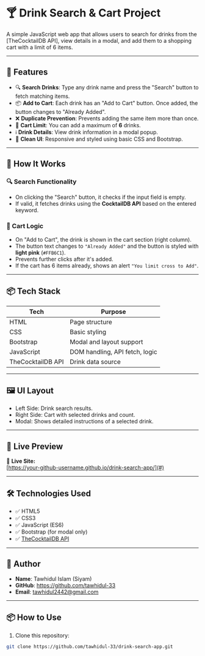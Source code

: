 # 🍸 Drink Search & Cart Project

A simple JavaScript web app that allows users to search for drinks from the [TheCocktailDB API], view details in a modal, and add them to a shopping cart with a limit of 6 items.

---

## 🧪 Features

- 🔍 **Search Drinks**: Type any drink name and press the "Search" button to fetch matching items.
- 📦 **Add to Cart**: Each drink has an "Add to Cart" button. Once added, the button changes to "Already Added".
- ❌ **Duplicate Prevention**: Prevents adding the same item more than once.
- 🔢 **Cart Limit**: You can add a maximum of **6** drinks.
- ℹ️ **Drink Details**: View drink information in a modal popup.
- 🎨 **Clean UI**: Responsive and styled using basic CSS and Bootstrap.

---

## 🚀 How It Works

### 🔍 Search Functionality
- On clicking the "Search" button, it checks if the input field is empty.
- If valid, it fetches drinks using the **CocktailDB API** based on the entered keyword.

### 🛒 Cart Logic
- On "Add to Cart", the drink is shown in the cart section (right column).
- The button text changes to `"Already Added"` and the button is styled with **light pink** (`#FFB6C1`).
- Prevents further clicks after it's added.
- If the cart has 6 items already, shows an alert `"You limit cross to Add"`.

---

## 📦 Tech Stack

| Tech        | Purpose                       |
|-------------|-------------------------------|
| HTML        | Page structure                |
| CSS         | Basic styling                 |
| Bootstrap   | Modal and layout support      |
| JavaScript  | DOM handling, API fetch, logic|
| TheCocktailDB API | Drink data source       |

---

## 🖼️ UI Layout

- Left Side: Drink search results.
- Right Side: Cart with selected drinks and count.
- Modal: Shows detailed instructions of a selected drink.

---


## 🚀 Live Preview

🔗 **Live Site:**  
[https://your-github-username.github.io/drink-search-app/](#)  


---

## 🛠️ Technologies Used

- ✅ HTML5  
- ✅ CSS3  
- ✅ JavaScript (ES6)  
- ✅ Bootstrap (for modal only)  
- ✅ [TheCocktailDB API](https://www.thecocktaildb.com/)

---

## 🧠 Author

- **Name**: Tawhidul Islam (Siyam)  
- **GitHub**: https://github.com/tawhidul-33
- **Email**: tawhidul2442@gmail.com

---

## 📦 How to Use

1. Clone this repository:

```bash
git clone https://github.com/tawhidul-33/drink-search-app.git
